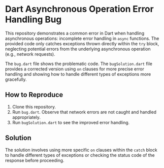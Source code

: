 # Dart Asynchronous Operation Error Handling Bug

This repository demonstrates a common error in Dart when handling asynchronous operations: incomplete error handling in `async` functions.  The provided code only catches exceptions thrown directly within the `try` block, neglecting potential errors from the underlying asynchronous operation (e.g., network requests).

The `bug.dart` file shows the problematic code.  The `bugSolution.dart` file provides a corrected version using `on` clauses for more precise error handling and showing how to handle different types of exceptions more gracefully.

## How to Reproduce

1. Clone this repository.
2. Run `bug.dart`. Observe that network errors are not caught and handled appropriately.
3. Run `bugSolution.dart` to see the improved error handling.

## Solution

The solution involves using more specific `on` clauses within the `catch` block to handle different types of exceptions or checking the status code of the response before proceeding.